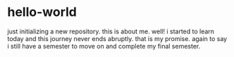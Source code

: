 # hello-world
just initializing a new repository.
this is about me. well! i started to learn today and this journey never ends abruptly.
that is my promise.
again to say i still have a semester to move on and complete my final semester.
